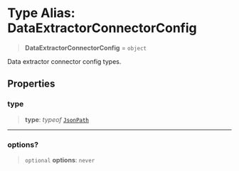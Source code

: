 # Type Alias: DataExtractorConnectorConfig

> **DataExtractorConnectorConfig** = `object`

Data extractor connector config types.

## Properties

### type

> **type**: *typeof* [`JsonPath`](../variables/DataExtractorConnectorType.md#jsonpath)

***

### options?

> `optional` **options**: `never`

